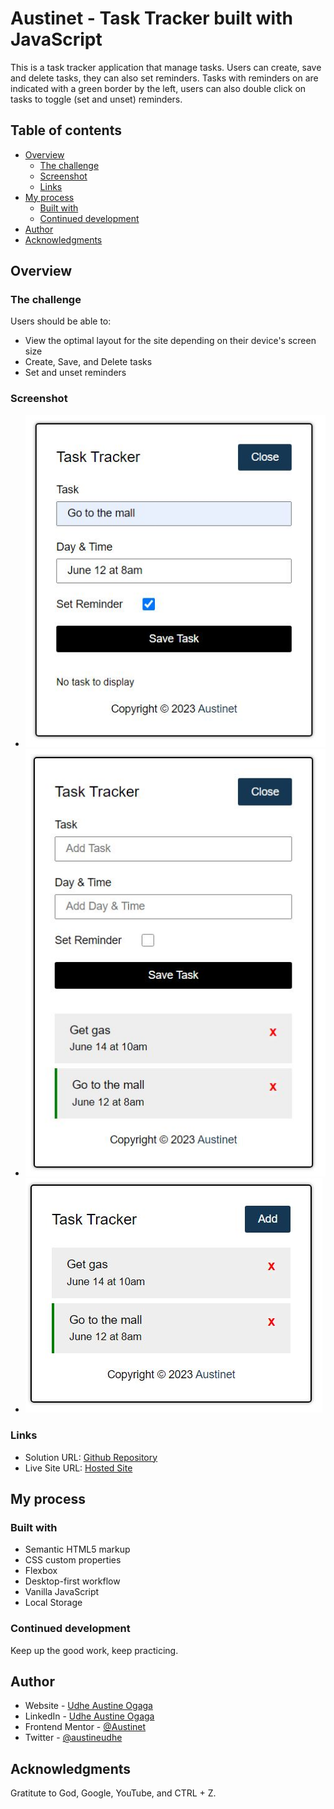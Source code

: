 # Austinet - Task Tracker built with JavaScript

This is a task tracker application that manage tasks. Users can create, save and delete tasks, they can also set reminders. Tasks with reminders on are indicated with a green border by the left, users can also double click on tasks to toggle (set and unset) reminders.

## Table of contents

- [Overview](#overview)
  - [The challenge](#the-challenge)
  - [Screenshot](#screenshot)
  - [Links](#links)
- [My process](#my-process)
  - [Built with](#built-with)
  - [Continued development](#continued-development)
- [Author](#author)
- [Acknowledgments](#acknowledgments)

## Overview

### The challenge

Users should be able to:

- View the optimal layout for the site depending on their device's screen size
- Create, Save, and Delete tasks
- Set and unset reminders

### Screenshot

- ![Add Task](./screenshots/addTask.JPG)
- ![Show Task](./screenshots/showTask.JPG)
- ![Tasks without form](./screenshots/tasksWithoutForm.JPG)


### Links

- Solution URL: [Github Repository](https://github.com/Austinet/task-tracker-JS.git)
- Live Site URL: [Hosted Site](https://Austinet.github.io/git/task-tracker-JS)

## My process

### Built with

- Semantic HTML5 markup
- CSS custom properties
- Flexbox
- Desktop-first workflow
- Vanilla JavaScript
- Local Storage

### Continued development

Keep up the good work, keep practicing.

## Author

- Website - [Udhe Austine Ogaga](https://Austinet.github.io/portfolio/)
- LinkedIn - [Udhe Austine Ogaga](https://linkedin.com/in/udhe-austine-ogaga-25961820b)
- Frontend Mentor - [@Austinet](https://www.frontendmentor.io/profile/austinet)
- Twitter - [@austineudhe](https://www.twitter.com/austineudhe)

## Acknowledgments

Gratitute to God, Google, YouTube, and CTRL + Z.
